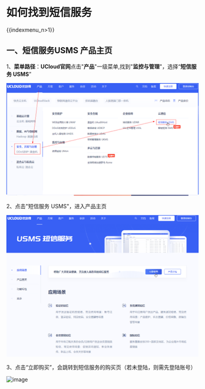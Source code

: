 # 如何找到短信服务

{{indexmenu_n>1}}

## 一、短信服务USMS 产品主页

1、**菜单路径**：**UCloud官网**点击"**产品**"一级菜单,找到"**监控与管理**"，选择“**短信服务 USMS**”

![image](/images/guide/短信服务usms_官网菜单_01.png)

2、点击"短信服务 USMS"，进入产品主页

![image](/images/guide/短信服务usms_产品首页_01.png)

3、点击“立即购买”，会跳转到短信服务的购买页（若未登陆，则需先登陆账号）

![image](https://static.ucloud.cn/d7247ab2bd4745e485ab7e4aa94cf4cb.png)
